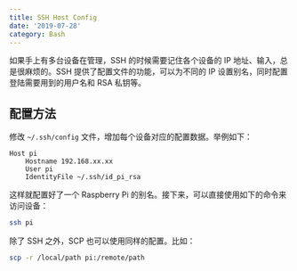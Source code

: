 ```yaml
---
title: SSH Host Config
date: '2019-07-28'
category: Bash
---
```


如果手上有多台设备在管理，SSH 的时候需要记住各个设备的 IP 地址、输入，总是很麻烦的。SSH 提供了配置文件的功能，可以为不同的 IP 设置别名，同时配置登陆需要用到的用户名和 RSA 私钥等。

## 配置方法

修改 `~/.ssh/config` 文件，增加每个设备对应的配置数据。举例如下：

```plain
Host pi
    Hostname 192.168.xx.xx
    User pi
    IdentityFile ~/.ssh/id_pi_rsa
```

这样就配置好了一个 Raspberry Pi 的别名。接下来，可以直接使用如下的命令来访问设备：

```bash
ssh pi
```

除了 SSH 之外，SCP 也可以使用同样的配置。比如：

```bash
scp -r /local/path pi:/remote/path
```
